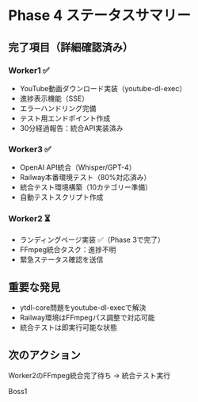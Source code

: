 # Phase 4 ステータスサマリー

## 完了項目（詳細確認済み）

### Worker1 ✅
- YouTube動画ダウンロード実装（youtube-dl-exec）
- 進捗表示機能（SSE）
- エラーハンドリング完備
- テスト用エンドポイント作成
- 30分経過報告：統合API実装済み

### Worker3 ✅
- OpenAI API統合（Whisper/GPT-4）
- Railway本番環境テスト（80%対応済み）
- 統合テスト環境構築（10カテゴリー準備）
- 自動テストスクリプト作成

### Worker2 ⏳
- ランディングページ実装 ✅（Phase 3で完了）
- FFmpeg統合タスク：進捗不明
- 緊急ステータス確認を送信

## 重要な発見
- ytdl-core問題をyoutube-dl-execで解決
- Railway環境はFFmpegパス調整で対応可能
- 統合テストは即実行可能な状態

## 次のアクション
Worker2のFFmpeg統合完了待ち → 統合テスト実行

Boss1